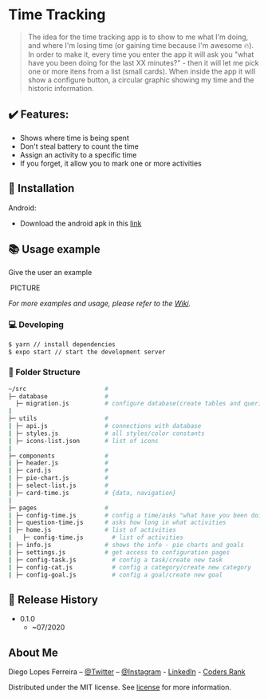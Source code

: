 # Time Tracking
> The idea for the time tracking app is to show to me what I'm doing, and where I'm losing time (or gaining time because I'm awesome :fire:). In order to make it, every time you enter the app it will ask you "what have you been doing for the last XX minutes?" - then it will let me pick one or more itens from a list (small cards). When inside the app it will show a configure button, a circular graphic showing my time and the historic information.


## :heavy_check_mark: Features:
* Shows where time is being spent
* Don't steal battery to count the time
* Assign an activity to a specific time
* If you forget, it allow you to mark one or more activities

## :iphone: Installation
Android:
* Download the android apk in this [link](WAIT.FOR.IT)

## :books: Usage example
Give the user an example

![]()
PICTURE

_For more examples and usage, please refer to the [Wiki](https://github.com/Diego-Lopes-Ferreira/)._

### :computer: Developing

```sh
$ yarn // install dependencies
$ expo start // start the development server
```

### :open_file_folder: Folder Structure
```sh
~/src                      #
├─ database                # 
  ├─ migration.js          # configure database(create tables and queries)
| 
├─ utils                   #
| ├─ api.js                # connections with database
| ├─ styles.js             # all styles/color constants
| ├─ icons-list.json       # list of icons
| 
├─ components              # 
| ├─ header.js             # 
| ├─ card.js               # 
| ├─ pie-chart.js          # 
| ├─ select-list.js        # 
| ├─ card-time.js          # {data, navigation}
| 
├─ pages                   # 
| ├─ config-time.js        # config a time/asks "what have you been doing ... ?"
| ├─ question-time.js      # asks how long in what activities
| ├─ home.js               # list of activities
|   ├─ config-time.js        # list of activities
| ├─ info.js               # shows the info - pie charts and goals
| ├─ settings.js           # get access to configuration pages
| ├─ config-task.js          # config a task/create new task
| ├─ config-cat.js           # config a category/create new category
| ├─ config-goal.js          # config a goal/create new goal
```

## :rocket: Release History
* 0.1.0
    * ~07/2020

## About Me

Diego Lopes Ferreira – [@Twitter](https://twitter.com/Diego_simSouEu) – [@Instagram](https://www.instagram.com/diego.lopes.f/) - [LinkedIn](https://www.linkedin.com/in/diego-lopes-ferreira-a23a8919b/) - [Coders Rank](https://profile.codersrank.io/user/diego-lopes-ferreira)

Distributed under the MIT license. See [license](LICENSE) for more information.

